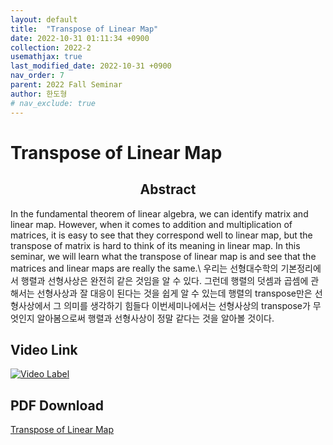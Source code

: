 ```yaml
---
layout: default
title:  "Transpose of Linear Map"
date: 2022-10-31 01:11:34 +0900
collection: 2022-2
usemathjax: true
last_modified_date: 2022-10-31 +0900
nav_order: 7
parent: 2022 Fall Seminar
author: 한도형
# nav_exclude: true
---
```

# Transpose of Linear Map

## <center> Abstract </center>
In the fundamental theorem of linear algebra, we can identify matrix and linear map. However, when it comes to addition and multiplication of matrices, it is easy to see that they correspond well to linear map, but the transpose of matrix is hard to think of its meaning in linear map. In this seminar, we will learn what the transpose of linear map is and see that the matrices and linear maps are really the same.\\
우리는 선형대수학의 기본정리에서 행렬과 선형사상은 완전히 같은 것임을 알 수 있다. 그런데 행렬의 덧셈과 곱셈에 관해서는 선형사상과 잘 대응이 된다는 것을 쉽게 알 수 있는데 행렬의 transpose만은 선형사상에서 그 의미를 생각하기 힘들다 이번세미나에서는 선형사상의 transpose가 무엇인지 알아봄으로써 행렬과 선형사상이 정말 같다는 것을 알아볼 것이다.


## Video Link
[![Video Label](https://img.youtube.com/vi/ed-mU-gNExI/hqdefault.jpg)](https://youtu.be/ed-mU-gNExI)



## PDF Download
<a target='_blank' href='../2022-2_download/transpose_of_linear_map.pdf'>Transpose of Linear Map</a> 

<!-- ![image](../gamma_zeta.png) -->